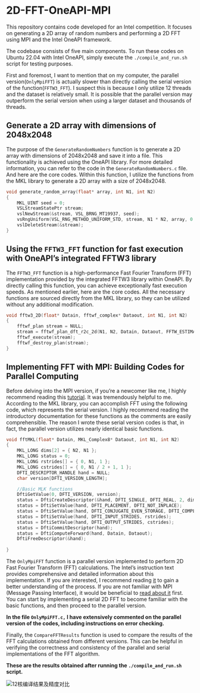 # 2D-FFT-OneAPI-MPI
This repository contains code developed for an Intel competition. It focuses on generating a 2D array of random numbers and performing a 2D FFT using MPI and the Intel OneAPI framework.

The codebase consists of five main components. To run these codes on Ubuntu 22.04 with Intel OneAPI, simply execute the `./compile_and_run.sh` script for testing purposes.

First and foremost, I want to mention that on my computer, the parallel version(`OnlyMpiFFT`) is actually slower than directly calling the serial version of the function(`FFTW3_FFT`). I suspect this is because I only utilize 12 threads and the dataset is relatively small. It is possible that the parallel version may outperform the serial version when using a larger dataset and thousands of threads.

## Generate a 2D array with dimensions of 2048x2048
The purpose of the `GenerateRandomNumbers` function is to generate a 2D array with dimensions of 2048x2048 and save it into a file. This functionality is achieved using the OneAPI library. For more detailed information, you can refer to the code in the `GenerateRandomNumbers.c` file. And here are the core codes. Within this function, I utilize the functions from the MKL library to generate a 2D array with a size of 2048x2048.
```c++
void generate_random_array(float* array, int N1, int N2)
{
    MKL_UINT seed = 0;
    VSLStreamStatePtr stream;
    vslNewStream(&stream, VSL_BRNG_MT19937, seed);
    vsRngUniform(VSL_RNG_METHOD_UNIFORM_STD, stream, N1 * N2, array, 0.0, 10.0);
    vslDeleteStream(&stream);
}
```
## Using the `FFTW3_FFT` function for fast execution with OneAPI’s integrated FFTW3 library
The `FFTW3_FFT` function is a high-performance Fast Fourier Transform (FFT) implementation provided by the integrated FFTW3 library within OneAPI. By directly calling this function, you can achieve exceptionally fast execution speeds. As mentioned earlier, here are the core codes. All the necessary functions are sourced directly from the MKL library, so they can be utilized without any additional modification.
```c++
void fftw3_2D(float* Datain, fftwf_complex* Dataout, int N1, int N2)
{
    fftwf_plan stream = NULL;
    stream = fftwf_plan_dft_r2c_2d(N1, N2, Datain, Dataout, FFTW_ESTIMATE);
    fftwf_execute(stream);
    fftwf_destroy_plan(stream);
}
```
## Implementing FFT with MPI: Building Codes for Parallel Computing
Before delving into the MPI version, if you’re a newcomer like me, I highly recommend reading this [tutorial](https://mpitutorial.com/tutorials/). It was tremendously helpful to me. According to the MKL library, you can accomplish FFT using the following code, which represents the serial version. I highly recommend reading the introductory documentation for these functions as the comments are easily comprehensible. The reason I wrote these serial version codes is that, in fact, the parallel version utilizes nearly identical basic functions.

```c++
void fftMKL(float* Datain, MKL_Complex8* Dataout, int N1, int N2)
{
    MKL_LONG dims[2] = { N2, N1 };
    MKL_LONG status = 0;
    MKL_LONG rstrides[] = { 0, N1, 1 };
    MKL_LONG cstrides[] = { 0, N1 / 2 + 1, 1 };
    DFTI_DESCRIPTOR_HANDLE hand = NULL;
    char version[DFTI_VERSION_LENGTH];

    //Basic MLK functions
    DftiGetValue(0, DFTI_VERSION, version);
    status = DftiCreateDescriptor(&hand, DFTI_SINGLE, DFTI_REAL, 2, dims);
    status = DftiSetValue(hand, DFTI_PLACEMENT, DFTI_NOT_INPLACE);
    status = DftiSetValue(hand, DFTI_CONJUGATE_EVEN_STORAGE, DFTI_COMPLEX_COMPLEX);
    status = DftiSetValue(hand, DFTI_INPUT_STRIDES, rstrides);
    status = DftiSetValue(hand, DFTI_OUTPUT_STRIDES, cstrides);
    status = DftiCommitDescriptor(hand);
    status = DftiComputeForward(hand, Datain, Dataout);
    DftiFreeDescriptor(&hand);
    
}
```

The `OnlyMpiFFT` function is a parallel version implemented to perform 2D Fast Fourier Transform (FFT) calculations. The Intel’s instruction text provides comprehensive and detailed information about this implementation. If you are interested, I recommend reading [it](https://www.intel.com/content/www/us/en/docs/onemkl/developer-reference-c/2023-2/fourier-transform-functions.html) to gain a better understanding of the process. If you are not familiar with MPI (Message Passing Interface), it would be beneficial to [read about it](https://www.intel.com/content/www/us/en/docs/onemkl/developer-reference-c/2023-2/fourier-transform-functions.html) first. You can start by implementing a serial 2D FFT to become familiar with the basic functions, and then proceed to the parallel version.

**In the file `OnlyMpiFFT.c,` I have extensively commented on the parallel version of the codes, including instructions on error checking.**

Finally, the `CompareFFTResults` function is used to compare the results of the FFT calculations obtained from different versions. This can be helpful in verifying the correctness and consistency of the parallel and serial implementations of the FFT algorithm.

**These are the results obtained after running the `./compile_and_run.sh` script.**


![12核编译结果及精度对比](https://github.com/zhangxiaoshuotttt/2D-FFT-OneAPI-MPI/assets/84370046/b3e3bdeb-c8a4-4520-9c9e-07af0b948bf6)
